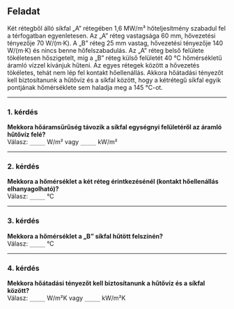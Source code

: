 ## Feladat

Két rétegből álló síkfal „A” rétegében 1,6 MW/m³ hőteljesítmény szabadul fel a térfogatban egyenletesen. Az „A” réteg vastagsága 60 mm, hővezetési tényezője 70 W/(m·K). A „B” réteg 25 mm vastag, hővezetési tényezője 140 W/(m·K) és nincs benne hőfelszabadulás. Az „A” réteg belső felülete tökéletesen hőszigetelt, míg a „B” réteg külső felületét 40 °C hőmérsékletű áramló vízzel kívánjuk hűteni. Az egyes rétegek között a hővezetés tökéletes, tehát nem lép fel kontakt hőellenállás. Akkora hőátadási tényezőt kell biztosítanunk a hűtővíz és a síkfal között, hogy a kétrétegű síkfal egyik pontjának hőmérséklete sem haladja meg a 145 °C-ot.

---

### 1. kérdés
**Mekkora hőáramsűrűség távozik a síkfal egységnyi felületéről az áramló hűtővíz felé?**  
Válasz: `_____` W/m² vagy `_____` kW/m²

---

### 2. kérdés
**Mekkora a hőmérséklet a két réteg érintkezésénél (kontakt hőellenállás elhanyagolható)?**  
Válasz: `_____` °C

---

### 3. kérdés
**Mekkora a hőmérséklet a „B” síkfal hűtött felszínén?**  
Válasz: `_____` °C

---

### 4. kérdés
**Mekkora hőátadási tényezőt kell biztosítanunk a hűtővíz és a síkfal között?**  
Válasz: `_____` W/m²K vagy `_____` kW/m²K
